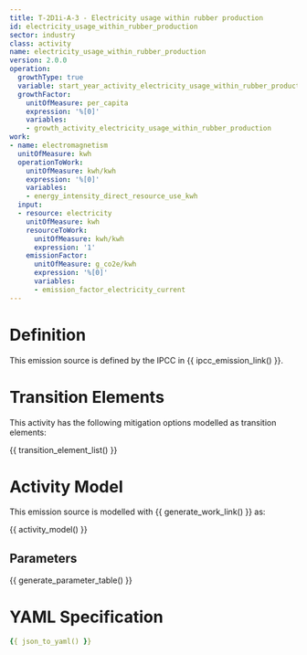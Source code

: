```yaml
---
title: T-2D1i-A-3 - Electricity usage within rubber production
id: electricity_usage_within_rubber_production
sector: industry
class: activity
name: electricity_usage_within_rubber_production
version: 2.0.0
operation:
  growthType: true
  variable: start_year_activity_electricity_usage_within_rubber_production
  growthFactor:
    unitOfMeasure: per_capita
    expression: '%[0]'
    variables:
    - growth_activity_electricity_usage_within_rubber_production
work:
- name: electromagnetism
  unitOfMeasure: kwh
  operationToWork:
    unitOfMeasure: kwh/kwh
    expression: '%[0]'
    variables:
    - energy_intensity_direct_resource_use_kwh
  input:
  - resource: electricity
    unitOfMeasure: kwh
    resourceToWork:
      unitOfMeasure: kwh/kwh
      expression: '1'
    emissionFactor:
      unitOfMeasure: g_co2e/kwh
      expression: '%[0]'
      variables:
      - emission_factor_electricity_current
---
```



# Definition
This emission source is defined by the IPCC in {{ ipcc_emission_link() }}.

# Transition Elements

This activity has the following mitigation options modelled as transition elements:

{{ transition_element_list() }}

# Activity Model
This emission source is modelled with {{ generate_work_link() }} as:

{{ activity_model() }}

## Parameters

{{ generate_parameter_table() }}

# YAML Specification

```yaml
{{ json_to_yaml() }}
```

